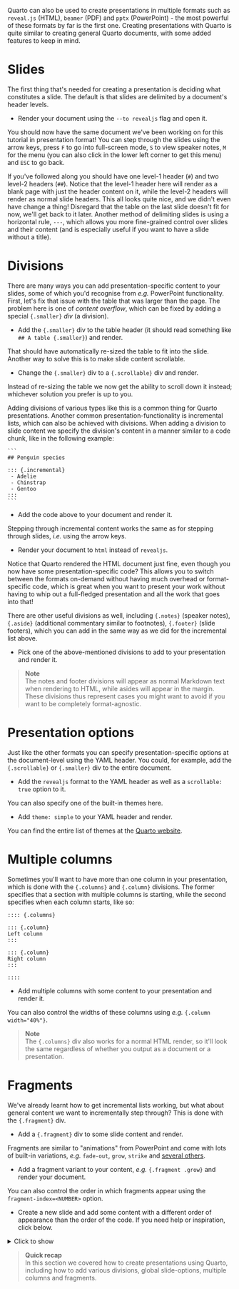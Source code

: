 Quarto can also be used to create presentations in multiple formats such as
`reveal.js` (HTML), `beamer` (PDF) and `pptx` (PowerPoint) - the most powerful
of these formats by far is the first one. Creating presentations with Quarto is
quite similar to creating general Quarto documents, with some added features to
keep in mind.

# Slides

The first thing that's needed for creating a presentation is deciding what
constitutes a slide. The default is that slides are delimited by a document's
header levels.

 * Render your document using the `--to revealjs` flag and open it.

You should now have the same document we've been working on for this tutorial in
presentation format! You can step through the slides using the arrow keys, press
`F` to go into full-screen mode, `S` to view speaker notes, `M` for the menu
(you can also click in the lower left corner to get this menu) and `ESC` to go
back.

If you've followed along you should have one level-1 header (`#`) and two
level-2 headers (`##`). Notice that the level-1 header here will render as a
blank page with just the header content on it, while the level-2 headers will
render as normal slide headers. This all looks quite nice, and we didn't even
have change a thing! Disregard that the table on the last slide doesn't fit for
now, we'll get back to it later. Another method of delimiting slides is using a
horizontal rule, `---`, which allows you more fine-grained control over slides
and their content (and is especially useful if you want to have a slide without
a title).

# Divisions

There are many ways you can add presentation-specific content to your slides,
some of which you'd recognise from *e.g.* PowerPoint functionality. First, let's
fix that issue with the table that was larger than the page. The problem here is
one of *content overflow*, which can be fixed by adding a special `{.smaller}`
*div* (a division).

 * Add the `{.smaller}` div to the table header (it should read something like
   `## A table {.smaller}`) and render.

That should have automatically re-sized the table to fit into the slide. Another
way to solve this is to make slide content scrollable.

 * Change the `{.smaller}` div to a `{.scrollable}` div and render.

Instead of re-sizing the table we now get the ability to scroll down it instead;
whichever solution you prefer is up to you.

Adding divisions of various types like this is a common thing for Quarto
presentations. Another common presentation-functionality is incremental lists,
which can also be achieved with divisions. When adding a division to slide
content we specify the division's content in a manner similar to a code chunk,
like in the following example:

````
```
## Penguin species

::: {.incremental}
 - Adelie
 - Chinstrap
 - Gentoo
:::
```
````

 * Add the code above to your document and render it.

Stepping through incremental content works the same as for stepping through
slides, *i.e.* using the arrow keys. 

 * Render your document to `html` instead of `revealjs`.

Notice that Quarto rendered the HTML document just fine, even though you now
have some presentation-specific code? This allows you to switch between the
formats on-demand without having much overhead or format-specific code, which is
great when you want to present your work without having to whip out a
full-fledged presentation and all the work that goes into that!

There are other useful divisions as well, including `{.notes}` (speaker notes),
`{.aside}` (additional commentary similar to footnotes), `{.footer}` (slide
footers), which you can add in the same way as we did for the incremental list
above.

 * Pick one of the above-mentioned divisions to add to your presentation and
   render it.

> **Note** <br>
> The notes and footer divisions will appear as normal Markdown text when
> rendering to HTML, while asides will appear in the margin. These divisions
> thus represent cases you might want to avoid if you want to be completely
> format-agnostic.

# Presentation options

Just like the other formats you can specify presentation-specific options at the
document-level using the YAML header. You could, for example, add the
`{.scrollable}` or `{.smaller}` div to the entire document.

 * Add the `revealjs` format to the YAML header as well as a `scrollable: true`
   option to it.

You can also specify one of the built-in themes here.

 * Add `theme: simple` to your YAML header and render.

You can find the entire list of themes at the [Quarto website](https://quarto.org/docs/presentations/revealjs/#themes).

# Multiple columns

Sometimes you'll want to have more than one column in your presentation, which
is done with the `{.columns}` and `{.column}` divisions. The former specifies
that a section with multiple columns is starting, while the second specifies
when each column starts, like so:

```no-highlight
:::: {.columns}

::: {.column}
Left column
:::

::: {.column}
Right column
:::

::::
```

 * Add multiple columns with some content to your presentation and render it.

You can also control the widths of these columns using *e.g.* `{.column width="40%"}`.

> **Note** <br>
> The `{.columns}` div also works for a normal HTML render, so it'll look the
> same regardless of whether you output as a document or a presentation.

# Fragments

We've already learnt how to get incremental lists working, but what about
general content we want to incrementally step through? This is done with the
`{.fragment}` div.

 * Add a `{.fragment}` div to some slide content and render.

Fragments are similar to "animations" from PowerPoint and come with lots of
built-in variations, *e.g.* `fade-out`, `grow`, `strike` and [several
others](https://quarto.org/docs/presentations/revealjs/advanced.html#fragment-classes).

 * Add a fragment variant to your content, *e.g.* `{.fragment .grow}` and render
   your document.

You can also control the order in which fragments appear using the
`fragment-index=<NUMBER>` option.

 * Create a new slide and add some content with a different order of appearance
   than the order of the code. If you need help or inspiration, click below.

<details>
<summary> Click to show </summary>

```
## Why Palmer Penguins?

::: {.fragment fragment-index=2}
![](https://allisonhorst.github.io/palmerpenguins/logo.png){fig-align="center"}
:::

::: {.fragment fragment-index=1}
The goal of `palmerpenguins` is to provide a good dataset for data exploration
and visualization, as an alternative to `iris.`
:::
```

</details>

> **Quick recap** <br>
> In this section we covered how to create presentations using Quarto, including
> how to add various divisions, global slide-options, multiple columns and
> fragments.
